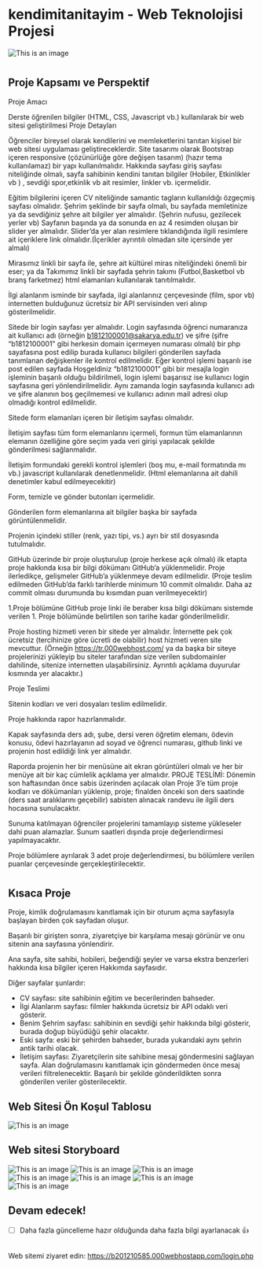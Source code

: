 # kendimitanitayim - Web Teknolojisi Projesi
![This is an image](/assets/images/gh_01.png)
#
## Proje Kapsamı ve Perspektif
Proje Amacı

Derste öğrenilen bilgiler (HTML, CSS, Javascript vb.) kullanılarak bir web sitesi geliştirilmesi
Proje Detayları

Öğrenciler bireysel olarak kendilerini ve memleketlerini tanıtan kişisel bir web sitesi uygulaması geliştireceklerdir.
Site tasarımı olarak Bootstrap içeren responsive (çözünürlüğe göre değişen tasarım) (hazır tema kullanılamaz) bir yapı kullanılmalıdır.
Hakkında sayfası giriş sayfası niteliğinde olmalı, sayfa sahibinin kendini tanıtan bilgiler (Hobiler, Etkinlikler vb ) , sevdiği spor,etkinlik vb ait resimler, linkler vb. içermelidir.

Eğitim bilgilerini içeren CV niteliğinde samantic tagların kullanıldığı özgeçmiş sayfası olmalıdır.
Şehrim şeklinde bir sayfa olmalı, bu sayfada memletinize ya da sevdiğiniz şehre ait bilgiler yer almalıdır. (Şehrin nufusu, gezilecek yerler vb) Sayfanın başında ya da sonunda en az 4 resimden oluşan bir slider yer almalıdır. Slider’da yer alan resimlere tıklandığında ilgili resimlere ait içeriklere link olmalıdır.(İçerikler ayrıntılı olmadan site içersinde yer almalı)

Mirasımız linkli bir sayfa ile, şehre ait kültürel miras niteliğindeki önemli bir eser; ya da Takımımız linkli bir sayfada şehrin takımı (Futbol,Basketbol vb branş farketmez) html elamanları kullanılarak tanıtılmalıdır.

İlgi alanlarım isminde bir sayfada, ilgi alanlarınız çerçevesinde (film, spor vb) internetten bulduğunuz ücretsiz bir API servisinden veri alınıp gösterilmelidir.

Sitede bir login sayfası yer almalıdır. Login sayfasında öğrenci numaranıza ait kullanıcı adı (örneğin b1812100001@sakarya.edu.tr) ve şifre (şifre “b1812100001” gibi herkesin domain içermeyen numarası olmalı) bir php sayafasına post edilip burada kullanıcı bilgileri gönderilen sayfada tanımlanan değişkenler ile kontrol edilmelidir. Eğer kontrol işlemi başarılı ise post edilen sayfada Hoşgeldiniz “b1812100001” gibi bir mesajla login işleminin başarılı olduğu bildirilmeli, login işlemi başarısız ise kullanıcı login sayfasına geri yönlendirilmelidir. Aynı zamanda login sayfasında kullanıcı adı ve şifre alanının boş geçilmemesi ve kullanıcı adının mail adresi olup olmadığı kontrol edilmelidir.

Sitede form elamanları içeren bir iletişim sayfası olmalıdır.

İletişim sayfası tüm form elemanlarını içermeli, formun tüm elamanlarının elemanın özelliğine göre seçim yada veri girişi yapılacak şekilde gönderilmesi sağlanmalıdır.

İletişim formundaki gerekli kontrol işlemleri (boş mu, e-mail formatında mı vb.) javascript kullanılarak denetlenmelidir. (Html elemanlarına ait dahili denetimler kabul edilmeyecekitir)

Form, temizle ve gönder butonları içermelidir.

Gönderilen form elemanlarına ait bilgiler başka bir sayfada görüntülenmelidir.

Projenin içindeki stiller (renk, yazı tipi, vs.) ayrı bir stil dosyasında tutulmalıdır.

GitHub üzerinde bir proje oluşturulup (proje herkese açık olmalı) ilk etapta proje hakkında kısa bir bilgi dökümanı GitHub’a yüklenmelidir. Proje ilerledikçe, gelişmeler GitHub’a yüklenmeye devam edilmelidir. (Proje teslim edilmeden GitHub’da farklı tarihlerde minimum 10 commit olmalıdır. Daha az commit olması durumunda bu kısımdan puan verilmeyecektir)

1.Proje bölümüne GitHub proje linki ile beraber kısa bilgi dökümanı sistemde verilen 1. Proje bölümünde belirtilen son tarihe kadar gönderilmelidir.

Proje hosting hizmeti veren bir sitede yer almalıdır. İnternette pek çok ücretsiz (tercihinize göre ücretli de olabilir) host hizmeti veren site mevcuttur. (Örneğin https://tr.000webhost.com/ ya da başka bir siteye projelerinizi yükleyip bu siteler tarafından size verilen subdomainler dahilinde, sitenize internetten ulaşabilirsiniz. Ayrıntılı açıklama duyurular kısmında yer alacaktır.)

Proje Teslimi

Sitenin kodları ve veri dosyaları teslim edilmelidir.

Proje hakkında rapor hazırlanmalıdır.

Kapak sayfasında ders adı, şube, dersi veren öğretim elemanı, ödevin konusu, ödevi hazırlayanın ad soyad ve öğrenci numarası, github linki ve projenin host edildiği link yer almalıdır.

Raporda projenin her bir menüsüne ait ekran görüntüleri olmalı ve her bir menüye ait bir kaç cümlelik açıklama yer almalıdır.
PROJE TESLİMİ: Dönemin son haftasından önce sabis üzerinden açılacak olan Proje 3’e tüm proje kodları ve dökümanları yüklenip, proje; finalden önceki son ders saatinde (ders saat aralıklarını geçebilir) sabisten alınacak randevu ile ilgili ders hocasına sunulacaktır.

Sunuma katılmayan öğrenciler projelerini tamamlayıp sisteme yükleseler dahi puan alamazlar. Sunum saatleri dışında proje değerlendirmesi yapılmayacaktır.

Proje bölümlere ayrılarak 3 adet proje değerlendirmesi, bu bölümlere verilen puanlar çerçevesinde gerçekleştirilecektir.
#
## Kısaca Proje
Proje, kimlik doğrulamasını kanıtlamak için bir oturum açma sayfasıyla başlayan birden çok sayfadan oluşur.

Başarılı bir girişten sonra, ziyaretçiye bir karşılama mesajı görünür ve onu sitenin ana sayfasına yönlendirir.

Ana sayfa, site sahibi, hobileri, beğendiği şeyler ve varsa ekstra benzerleri hakkında kısa bilgiler içeren Hakkımda sayfasıdır.

Diğer sayfalar şunlardır:
- CV sayfası: site sahibinin eğitim ve becerilerinden bahseder.
- İlgi Alanlarım sayfası: filmler hakkında ücretsiz bir API odaklı veri gösterir.
- Benim Şehrim sayfası: sahibinin en sevdiği şehir hakkında bilgi gösterir, burada doğup büyüdüğü şehir olacaktır.
- Eski sayfa: eski bir şehirden bahseder, burada yukarıdaki aynı şehrin antik tarihi olacak.
- İletişim sayfası: Ziyaretçilerin site sahibine mesaj göndermesini sağlayan sayfa. Alan doğrulamasını kanıtlamak için göndermeden önce mesaj verileri filtrelenecektir. Başarılı bir şekilde gönderildikten sonra gönderilen veriler gösterilecektir.
##
## Web Sitesi Ön Koşul Tablosu
![This is an image](/assets/images/siteWorkflow.jpg)
##
## Web sitesi Storyboard
![This is an image](/assets/images/storyboard-01.jpg)
![This is an image](/assets/images/storyboard-02.jpg)
![This is an image](/assets/images/storyboard-03.jpg)
![This is an image](/assets/images/storyboard-04.jpg)
![This is an image](/assets/images/storyboard-05.jpg)
![This is an image](/assets/images/storyboard-06.jpg)
![This is an image](/assets/images/storyboard-07.jpg)
##
## Devam edecek!
- [ ] Daha fazla güncelleme hazır olduğunda daha fazla bilgi ayarlanacak :+1:
##
Web sitemi ziyaret edin:
https://b201210585.000webhostapp.com/login.php


